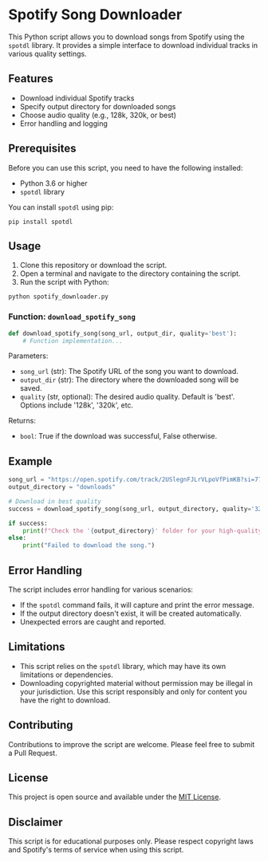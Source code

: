 # Spotify Song Downloader

This Python script allows you to download songs from Spotify using the `spotdl` library. It provides a simple interface to download individual tracks in various quality settings.

## Features

- Download individual Spotify tracks
- Specify output directory for downloaded songs
- Choose audio quality (e.g., 128k, 320k, or best)
- Error handling and logging

## Prerequisites

Before you can use this script, you need to have the following installed:

- Python 3.6 or higher
- `spotdl` library

You can install `spotdl` using pip:

```
pip install spotdl
```

## Usage

1. Clone this repository or download the script.
2. Open a terminal and navigate to the directory containing the script.
3. Run the script with Python:

```
python spotify_downloader.py
```

### Function: `download_spotify_song`

```python
def download_spotify_song(song_url, output_dir, quality='best'):
    # Function implementation...
```

Parameters:
- `song_url` (str): The Spotify URL of the song you want to download.
- `output_dir` (str): The directory where the downloaded song will be saved.
- `quality` (str, optional): The desired audio quality. Default is 'best'. Options include '128k', '320k', etc.

Returns:
- `bool`: True if the download was successful, False otherwise.

## Example

```python
song_url = "https://open.spotify.com/track/2USlegnFJLrVLpoVfPimKB?si=773ed89435d94b58"
output_directory = "downloads"

# Download in best quality
success = download_spotify_song(song_url, output_directory, quality='320k')

if success:
    print(f"Check the '{output_directory}' folder for your high-quality downloaded song.")
else:
    print("Failed to download the song.")
```

## Error Handling

The script includes error handling for various scenarios:
- If the `spotdl` command fails, it will capture and print the error message.
- If the output directory doesn't exist, it will be created automatically.
- Unexpected errors are caught and reported.

## Limitations

- This script relies on the `spotdl` library, which may have its own limitations or dependencies.
- Downloading copyrighted material without permission may be illegal in your jurisdiction. Use this script responsibly and only for content you have the right to download.

## Contributing

Contributions to improve the script are welcome. Please feel free to submit a Pull Request.

## License

This project is open source and available under the [MIT License](LICENSE).

## Disclaimer

This script is for educational purposes only. Please respect copyright laws and Spotify's terms of service when using this script.
